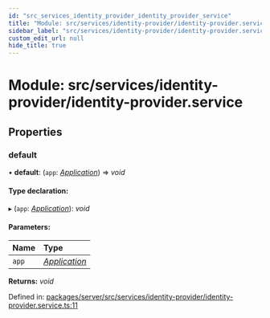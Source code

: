 ```yaml
---
id: "src_services_identity_provider_identity_provider_service"
title: "Module: src/services/identity-provider/identity-provider.service"
sidebar_label: "src/services/identity-provider/identity-provider.service"
custom_edit_url: null
hide_title: true
---
```


# Module: src/services/identity-provider/identity-provider.service

## Properties

### default

• **default**: (`app`: [*Application*](src_declarations.md#application)) => *void*

#### Type declaration:

▸ (`app`: [*Application*](src_declarations.md#application)): *void*

#### Parameters:

Name | Type |
:------ | :------ |
`app` | [*Application*](src_declarations.md#application) |

**Returns:** *void*

Defined in: [packages/server/src/services/identity-provider/identity-provider.service.ts:11](https://github.com/xr3ngine/xr3ngine/blob/7650c2bea/packages/server/src/services/identity-provider/identity-provider.service.ts#L11)
